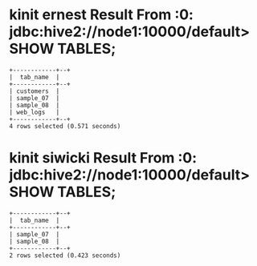 # kinit ernest Result From :0: jdbc:hive2://node1:10000/default> SHOW TABLES;
```
+------------+--+
|  tab_name  |
+------------+--+
| customers  |
| sample_07  |
| sample_08  |
| web_logs   |
+------------+--+
4 rows selected (0.571 seconds)
```
# kinit siwicki Result From :0: jdbc:hive2://node1:10000/default> SHOW TABLES;
```
+------------+--+
|  tab_name  |
+------------+--+
| sample_07  |
| sample_08  |
+------------+--+
2 rows selected (0.423 seconds)
```